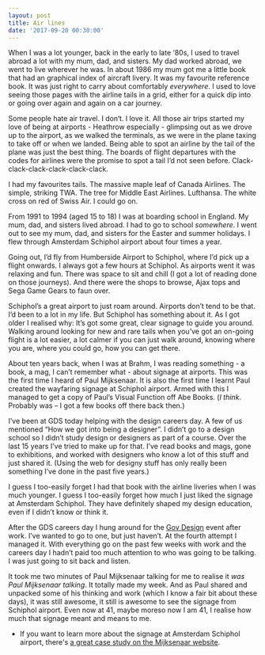 ```yaml
---
layout: post
title: Air lines
date: '2017-09-20 00:30:00'
---
```

When I was a lot younger, back in the early to late ‘80s, I used to travel abroad a lot with my mum, dad, and sisters. My dad worked abroad, we went to live wherever he was. In about 1986 my mum got me a little book that had an graphical index of aircraft livery. It was my favourite reference book. It was just right to carry about comfortably _everywhere_. I used to love seeing those pages with the airline tails in a grid, either for a quick dip into or going over again and again on a car journey.

Some people hate air travel. I don‘t. I love it. All those air trips started my love of being at airports - Heathrow especially - glimpsing out as we drove up to the airport, as we walked the terminals, as we were in the plane taxing to take off or when we landed. Being able to spot an airline by the tail of the plane was just the best thing. The boards of flight departures with the codes for airlines were the promise to spot a tail I’d not seen before. Clack-clack-clack-clack-clack-clack.

I had my favourites tails. The massive maple leaf of Canada Airlines. The simple, striking TWA. The tree for Middle East Airlines. Lufthansa. The white cross on red of Swiss Air. I could go on.

From 1991 to 1994 (aged 15 to 18) I was at boarding school in England. My mum, dad, and sisters lived abroad. I had to go to school _somewhere_. I went out to see my mum, dad, and sisters for the Easter and summer holidays. I flew through Amsterdam Schiphol airport about four times a year.

Going out, I’d fly from Humberside Airport to Schiphol, where I’d pick up a flight onwards. I always got a few hours at Schiphol. As airports went it was relaxing and fun. There was space to sit and chill (I got a lot of reading done on those journeys). And there were the shops to browse, Ajax tops and Sega Game Gears to faun over.

Schiphol’s a great airport to just roam around. Airports don’t tend to be that. I’d been to a lot in my life. But Schiphol has something about it. As I got older I realised why: It’s got some great, clear signage to guide you around. Walking around looking for new and rare tails when you’ve got an on-going flight is a lot easier, a lot calmer if you can just walk around, knowing where you are, where you could go, how you can get there.

About ten years back, when I was at Brahm, I was reading something - a book, a mag, I can’t remember what - about signage at airports. This was the first time I heard of Paul Mijksenaar. It is also the first time I learnt Paul created the wayfaring signage at Schiphol airport. Armed with this I managed to get a copy of Paul’s Visual Function off Abe Books. (_I think_. Probably was – I got a few books off there back then.)

I’ve been at GDS today helping with the design careers day. A few of us mentioned “How we got into being a designer”. I didn’t go to a design school so I didn’t study design or designers as part of a course. Over the last 15 years I’ve tried to make up for that. I’ve read books and mags, gone to exhibitions, and worked with designers who know a lot of this stuff and just shared it. (Using the web for designy stuff has only really been something I’ve done in the past five years.)

I guess I too-easily forget I had that book with the airline liveries when I was much younger. I guess I too-easily forget how much I just liked the signage at Amsterdam Schiphol. They have definitely shaped my design education, even if I didn’t know or think it.

After the GDS careers day I hung around for the [Gov Design](https://twitter.com/gov_design) event after work. I’ve wanted to go to one, but just haven’t. At the fourth attempt I managed it. With everything go on the past few weeks with work and the careers day I hadn’t paid too much attention to who was going to be talking. I was just going to sit back and listen.

It took me two minutes of Paul Mijksenaar talking for me to realise it _was Paul Mijksenaar talking_. It totally made my week. And as Paul shared and unpacked some of his thinking and work (which I know a fair bit about these days), it was still awesome, it still is awesome to see the signage from Schiphol airport. Even now at 41, maybe moreso now I am 41, I realise how much that signage meant and means to me.

* If you want to learn more about the signage at Amsterdam Schiphol airport, there's [a great case study on the Mijksenaar website](http://www.mijksenaar.com/project/amsterdam-airport-schiphol/).

